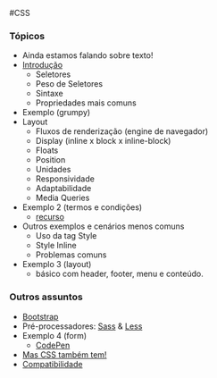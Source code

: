 #CSS

### Tópicos
* Ainda estamos falando sobre texto!
* [Introdução](https://developer.mozilla.org/pt-BR/docs/Aprender/CSS/Introduction_to_CSS)
    * Seletores
    * Peso de Seletores
    * Sintaxe
    * Propriedades mais comuns
* Exemplo (grumpy)
* Layout
    * Fluxos de renderização (engine de navegador)
    * Display (inline x block x inline-block)
    * Floats
    * Position
    * Unidades
    * Responsividade
    * Adaptabilidade
    * Media Queries
* Exemplo 2 (termos e condições)
    * [recurso](https://www.fabricadafelicidade.com.br) 
* Outros exemplos e cenários menos comuns
    * Uso da tag Style
    * Style Inline
    * Problemas comuns
* Exemplo 3 (layout)
    * básico com header, footer, menu e conteúdo.

### Outros assuntos     
* [Bootstrap](https://getbootstrap.com/docs/3.3/getting-started/)
* Pré-processadores: [Sass](https://sass-lang.com/guide#topic-2) & [Less](http://lesscss.org/)
* Exemplo 4 (form)
    * [CodePen](https://codepen.io/)
* [Mas CSS também tem!](https://developer.mozilla.org/pt-BR/docs/Web/CSS/Using_CSS_variables) 
* [Compatibilidade](https://caniuse.com/)
